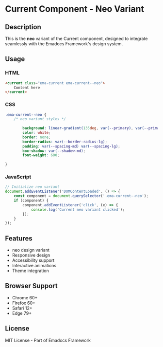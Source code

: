 # Current Component - Neo Variant

## Description
This is the **neo** variant of the Current component, designed to integrate seamlessly with the Emadocs Framework's design system.

## Usage

### HTML
```html
<current class="ema-current ema-current--neo">
    Content here
</current>
```

### CSS
```css
.ema-current--neo {
    /* neo variant styles */
    
        background: linear-gradient(135deg, var(--primary), var(--primary-dark));
        color: white;
        border: none;
        border-radius: var(--border-radius-lg);
        padding: var(--spacing-md) var(--spacing-lg);
        box-shadow: var(--shadow-md);
        font-weight: 600;
    
}
```

### JavaScript
```javascript
// Initialize neo variant
document.addEventListener('DOMContentLoaded', () => {
    const component = document.querySelector('.ema-current--neo');
    if (component) {
        component.addEventListener('click', (e) => {
            console.log('Current neo variant clicked');
        });
    }
});
```

## Features
- neo design variant
- Responsive design
- Accessibility support
- Interactive animations
- Theme integration

## Browser Support
- Chrome 60+
- Firefox 60+
- Safari 12+
- Edge 79+

## License
MIT License - Part of Emadocs Framework
